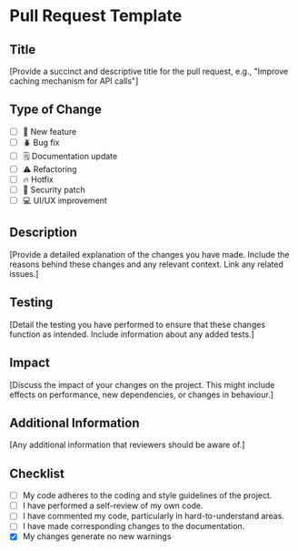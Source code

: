 # Pull Request Template
## Title
[Provide a succinct and descriptive title for the pull request, e.g., "Improve caching mechanism for API calls"]

## Type of Change
- [ ] :wrench: New feature
- [ ] :beetle: Bug fix
- [ ] :spiral_notepad: Documentation update
- [ ] :warning: Refactoring
- [ ] :fire: Hotfix
- [ ] :closed_lock_with_key: Security patch
- [ ] :computer: UI/UX improvement

## Description
[Provide a detailed explanation of the changes you have made. Include the reasons behind these changes and any relevant context. Link any related issues.]

## Testing
[Detail the testing you have performed to ensure that these changes function as intended. Include information about any added tests.]

## Impact
[Discuss the impact of your changes on the project. This might include effects on performance, new dependencies, or changes in behaviour.]

## Additional Information
[Any additional information that reviewers should be aware of.]

## Checklist
- [ ] My code adheres to the coding and style guidelines of the project.
- [ ] I have performed a self-review of my own code.
- [ ] I have commented my code, particularly in hard-to-understand areas.
- [ ] I have made corresponding changes to the documentation.
- [x] My changes generate no new warnings 

